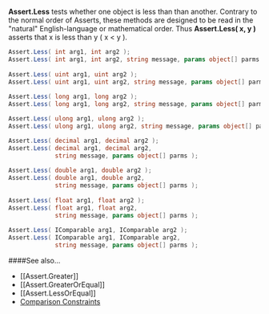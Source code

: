 **Assert.Less** tests whether one object is less than than another.
Contrary to the normal order of Asserts, these methods are designed to be
read in the "natural" English-language or mathematical order. Thus
**Assert.Less( x, y )** asserts that x is less than y ( x < y ).

```C#
Assert.Less( int arg1, int arg2 );
Assert.Less( int arg1, int arg2, string message, params object[] parms );
				
Assert.Less( uint arg1, uint arg2 );
Assert.Less( uint arg1, uint arg2, string message, params object[] parms );
				
Assert.Less( long arg1, long arg2 );
Assert.Less( long arg1, long arg2, string message, params object[] parms );

Assert.Less( ulong arg1, ulong arg2 );
Assert.Less( ulong arg1, ulong arg2, string message, params object[] parms );

Assert.Less( decimal arg1, decimal arg2 );
Assert.Less( decimal arg1, decimal arg2, 
             string message, params object[] parms );
				
Assert.Less( double arg1, double arg2 );
Assert.Less( double arg1, double arg2, 
             string message, params object[] parms );
				
Assert.Less( float arg1, float arg2 );
Assert.Less( float arg1, float arg2, 
             string message, params object[] parms );
				
Assert.Less( IComparable arg1, IComparable arg2 );
Assert.Less( IComparable arg1, IComparable arg2, 
             string message, params object[] parms );
```
####See also...
 * [[Assert.Greater]]
 * [[Assert.GreaterOrEqual]]
 * [[Assert.LessOrEqual]]
 * [Comparison Constraints](constraints#comparison-constraints)

